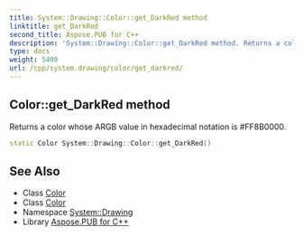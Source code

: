 ```yaml
---
title: System::Drawing::Color::get_DarkRed method
linktitle: get_DarkRed
second_title: Aspose.PUB for C++
description: 'System::Drawing::Color::get_DarkRed method. Returns a color whose ARGB value in hexadecimal notation is #FF8B0000 in C++.'
type: docs
weight: 5400
url: /cpp/system.drawing/color/get_darkred/
---
```

## Color::get_DarkRed method


Returns a color whose ARGB value in hexadecimal notation is #FF8B0000.

```cpp
static Color System::Drawing::Color::get_DarkRed()
```

## See Also

* Class [Color](../)
* Class [Color](../)
* Namespace [System::Drawing](../../)
* Library [Aspose.PUB for C++](../../../)
